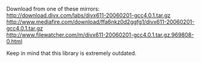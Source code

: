 Download from one of these mirrors:<br>
http://download.divx.com/labs/divx611-20060201-gcc4.0.1.tar.gz<br>
http://www.mediafire.com/download/ffa6nkz0d2ggfg1/divx611-20060201-gcc4.0.1.tar.gz<br>
http://www.filewatcher.com/m/divx611-20060201-gcc4.0.1.tar.gz.969808-0.html

Keep in mind that this library is extremely outdated.
